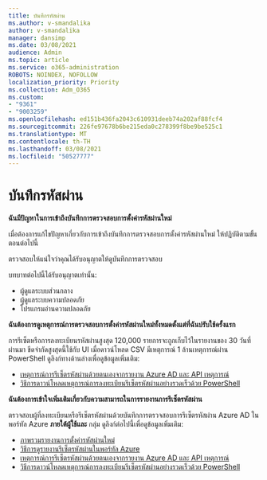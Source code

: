 ```yaml
---
title: บันทึกรหัสผ่าน
ms.author: v-smandalika
author: v-smandalika
manager: dansimp
ms.date: 03/08/2021
audience: Admin
ms.topic: article
ms.service: o365-administration
ROBOTS: NOINDEX, NOFOLLOW
localization_priority: Priority
ms.collection: Adm_O365
ms.custom:
- "9361"
- "9003259"
ms.openlocfilehash: ed151b436fa2043c610931deeb74a202af88fcf4
ms.sourcegitcommit: 226fe97678b6be215eda0c278399f8be9be525c1
ms.translationtype: MT
ms.contentlocale: th-TH
ms.lasthandoff: 03/08/2021
ms.locfileid: "50527777"
---
```

# <a name="password-logs"></a>บันทึกรหัสผ่าน

**ฉันมีปัญหาในการเข้าถึงบันทึกการตรวจสอบการตั้งค่ารหัสผ่านใหม่**

เมื่อต้องการแก้ไขปัญหาเกี่ยวกับการเข้าถึงบันทึกการตรวจสอบการตั้งค่ารหัสผ่านใหม่ ให้ปฏิบัติตามขั้นตอนต่อไปนี้

ตรวจสอบให้แน่ใจว่าคุณได้รับอนุญาตให้ดูบันทึกการตรวจสอบ 

บทบาทต่อไปนี้ได้รับอนุญาตเท่านั้น:
 - ผู้ดูแลระบบส่วนกลาง
 - ผู้ดูแลระบบความปลอดภัย
 - โปรแกรมอ่านความปลอดภัย

**ฉันต้องการดูเหตุการณ์การตรวจสอบการตั้งค่ารหัสผ่านใหม่ทั้งหมดตั้งแต่ที่ฉันปรับใช้ครั้งแรก**

การรีเซ็ตหรือการลงทะเบียนรหัสผ่านสูงสุด 120,000 รายการจะถูกเก็บไว้ในรายงานของ 30 วันที่ผ่านมา ขีดจํากัดสูงสุดนี้ใช้กับ UI เมื่อดาวน์โหลด CSV มีเหตุการณ์ 1 ล้านเหตุการณ์ผ่าน PowerShell
ดูลิงก์ทางด้านล่างเพื่อดูข้อมูลเพิ่มเติม:

- [เหตุการณ์การรีเซ็ตรหัสผ่านด้วยตนเองจากรายงาน Azure AD และ API เหตุการณ์](https://docs.microsoft.com/azure/active-directory/authentication/howto-sspr-reporting)
- [วิธีการดาวน์โหลดเหตุการณ์การลงทะเบียนรีเซ็ตรหัสผ่านอย่างรวดเร็วด้วย PowerShell](https://docs.microsoft.com/azure/active-directory/authentication/howto-sspr-reporting)

**ฉันต้องการเข้าใจเพิ่มเติมเกี่ยวกับความสามารถในการรายงานการรีเซ็ตรหัสผ่าน**

ตรวจสอบผู้ที่ลงทะเบียนหรือรีเซ็ตรหัสผ่านด้วยบันทึกการตรวจสอบการรีเซ็ตรหัสผ่าน Azure AD ในพอร์ทัล Azure **ภายใต้ผู้ใช้และ** กลุ่ม
ดูลิงก์ต่อไปนี้เพื่อดูข้อมูลเพิ่มเติม:

- [ภาพรวมรายงานการตั้งค่ารหัสผ่านใหม่](https://docs.microsoft.com/azure/active-directory/authentication/howto-sspr-reporting)
- [วิธีการดูรายงานรีเซ็ตรหัสผ่านในพอร์ทัล Azure](https://docs.microsoft.com/azure/active-directory/authentication/howto-sspr-reporting)
- [เหตุการณ์การรีเซ็ตรหัสผ่านด้วยตนเองจากรายงาน Azure AD และ API เหตุการณ์](https://docs.microsoft.com/azure/active-directory/authentication/howto-sspr-reporting)
- [วิธีการดาวน์โหลดเหตุการณ์การลงทะเบียนรีเซ็ตรหัสผ่านอย่างรวดเร็วด้วย PowerShell](https://docs.microsoft.com/azure/active-directory/authentication/howto-sspr-reporting)


